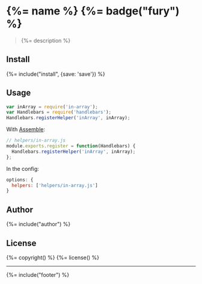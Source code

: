 # {%= name %} {%= badge("fury") %}

> {%= description %}

## Install
{%= include("install", {save: 'save'}) %}

## Usage

```js
var inArray = require('in-array');
var Handlebars = require('handlebars');
Handlebars.registerHelper('inArray', inArray);
```

With [Assemble](https://github.com/assemble/assemble):

```js
// helpers/in-array.js
module.exports.register = function(Handlebars) {
  Handlebars.registerHelper('inArray', inArray);
};
```
In the config:

```js
options: {
  helpers: ['helpers/in-array.js']
}
```

## Author
{%= include("author") %}

## License
{%= copyright() %}
{%= license() %}

***

{%= include("footer") %}